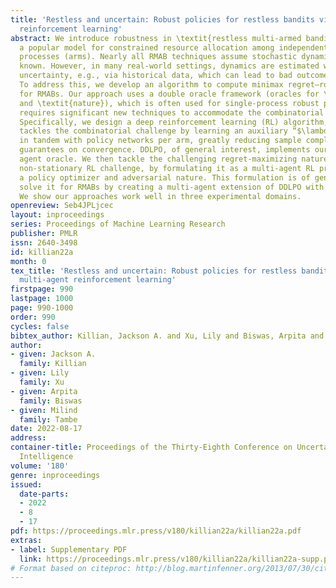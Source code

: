 ```yaml
---
title: 'Restless and uncertain: Robust policies for restless bandits via deep multi-agent
  reinforcement learning'
abstract: We introduce robustness in \textit{restless multi-armed bandits} (RMABs),
  a popular model for constrained resource allocation among independent stochastic
  processes (arms). Nearly all RMAB techniques assume stochastic dynamics are precisely
  known. However, in many real-world settings, dynamics are estimated with significant
  uncertainty, e.g., via historical data, which can lead to bad outcomes if ignored.
  To address this, we develop an algorithm to compute minimax regret–robust policies
  for RMABs. Our approach uses a double oracle framework (oracles for \textit{agent}
  and \textit{nature}), which is often used for single-process robust planning but
  requires significant new techniques to accommodate the combinatorial nature of RMABs.
  Specifically, we design a deep reinforcement learning (RL) algorithm, DDLPO, which
  tackles the combinatorial challenge by learning an auxiliary “$\lambda$-network”
  in tandem with policy networks per arm, greatly reducing sample complexity, with
  guarantees on convergence. DDLPO, of general interest, implements our reward-maximizing
  agent oracle. We then tackle the challenging regret-maximizing nature oracle, a
  non-stationary RL challenge, by formulating it as a multi-agent RL problem between
  a policy optimizer and adversarial nature. This formulation is of general interest—we
  solve it for RMABs by creating a multi-agent extension of DDLPO with a shared critic.
  We show our approaches work well in three experimental domains.
openreview: Seb4JPLjcec
layout: inproceedings
series: Proceedings of Machine Learning Research
publisher: PMLR
issn: 2640-3498
id: killian22a
month: 0
tex_title: 'Restless and uncertain: Robust policies for restless bandits via deep
  multi-agent reinforcement learning'
firstpage: 990
lastpage: 1000
page: 990-1000
order: 990
cycles: false
bibtex_author: Killian, Jackson A. and Xu, Lily and Biswas, Arpita and Tambe, Milind
author:
- given: Jackson A.
  family: Killian
- given: Lily
  family: Xu
- given: Arpita
  family: Biswas
- given: Milind
  family: Tambe
date: 2022-08-17
address:
container-title: Proceedings of the Thirty-Eighth Conference on Uncertainty in Artificial
  Intelligence
volume: '180'
genre: inproceedings
issued:
  date-parts:
  - 2022
  - 8
  - 17
pdf: https://proceedings.mlr.press/v180/killian22a/killian22a.pdf
extras:
- label: Supplementary PDF
  link: https://proceedings.mlr.press/v180/killian22a/killian22a-supp.pdf
# Format based on citeproc: http://blog.martinfenner.org/2013/07/30/citeproc-yaml-for-bibliographies/
---
```

